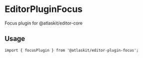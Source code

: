 # EditorPluginFocus

Focus plugin for @atlaskit/editor-core

## Usage

`import { focusPlugin } from '@atlaskit/editor-plugin-focus';`
